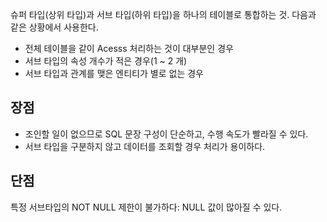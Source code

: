 슈퍼 타입(상위 타입)과 서브 타입(하위 타입)을 하나의 테이블로 통합하는 것. 다음과 같은 상황에서 사용한다.
- 전체 테이블을 같이 Acesss 처리하는 것이 대부분인 경우
- 서브 타입의 속성 개수가 적은 경우(1 ~ 2 개)
- 서브 타입과 관계를 맺은 엔티티가 별로 없는 경우
## 장점
- 조인할 일이 없으므로 SQL 문장 구성이 단순하고, 수행 속도가 빨라질 수 있다.
- 서브 타입을 구분하지 않고 데이터를 조회할 경우 처리가 용이하다.
## 단점
특정 서브타입의 NOT NULL 제한이 불가하다: NULL 값이 많아질 수 있다.
